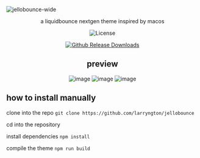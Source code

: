 ![jellobounce-wide](https://github.com/user-attachments/assets/ddc890c9-82c1-47c8-b472-4d40234392e1)
<div align="center">
<p align="center">a liquidbounce nextgen theme inspired by macos
</p>
    
<p align="center">
    <img src="https://img.shields.io/badge/license-GPLV3-green" alt="License">
</p>

[![Github Release Downloads](https://img.shields.io/github/downloads/larryngton/jellobounce/total?label=Downloads&style=flat-square)](https://github.com/larryngton/jellobounce/releases)

## preview

![image](https://github.com/user-attachments/assets/27871860-5bf6-4157-85a9-96f6f491088a)
![image](https://github.com/user-attachments/assets/2395b9ca-f381-49fd-b9b9-92c17b404654)
![image](https://github.com/user-attachments/assets/43901751-22b3-42f5-b699-72402e287884)
</div>

## how to install manually

clone into the repo `git clone https://github.com/larryngton/jellobounce`

cd into the repository

install dependencies `npm install`

compile the theme `npm run build`
